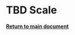 # TBD Scale

[**Return to main document**](https://github.com/daniel-chiuratto-seabra/movieapi/blob/main/README.md)